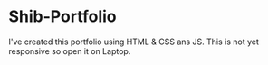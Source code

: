 # Shib-Portfolio
I've created this portfolio using HTML &amp; CSS ans JS. This is not yet responsive so open it on Laptop.
